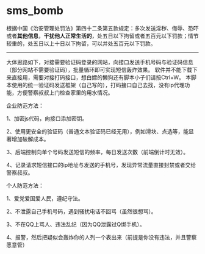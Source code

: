 # sms_bomb
根据中国《治安管理处罚法》第四十二条第五款规定：多次发送淫秽、侮辱、恐吓或者**其他信息**，**干扰他人正常生活的**，处五日以下拘留或者五百元以下罚款；情节较重的，处五日以上十日以下拘留，可以并处五百元以下罚款。

---------------------

大体思路如下，对接需要验证码登录的网站，向接口发送手机号码与验证码信息（部分网站不需要验证码），批量循环即可实现短信轰炸效果。
软件并不能下载下来直接用，需要对接打码接口，想白嫖的懒狗还有脚本小子们请按Ctrl+W。
本脚本使用的统一验证码发送框架（自己写的），打码接口自己去找，没有ip代理功能，方便警察叔叔上门检查家里的用水情况。


企业防范方法：

1、加密js代码，向接口添加密钥。

2、使用更安全的验证码（普通文本验证码已经无用），例如滑块、点选等，能显著增加破解成本。

3、后端控制向单个号码发送短信的频率，每日发送次数（前端倒计时无效）。

4、记录请求短信接口的ip地址与发送的手机号，发现异常流量直接封禁或者交给警察叔叔。

个人防范方法：

1、爱党爱国爱人民，遵纪守法。

2、不泄露自己手机号码，遇到骚扰电话不回骂（虽然很想骂）。

3、不在QQ上骂人、违法乱纪（因为QQ泄露过Q绑手机）。

4、报警，然后把疑似会轰炸你的人列一个表出来（前提是你没有违法，并且警察愿意管）
